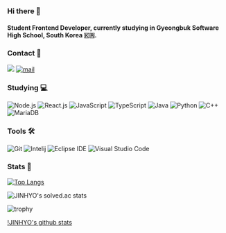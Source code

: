 ### Hi there 👋 
#### Student Frontend Developer, currently studying in Gyeongbuk Software High School, South Korea :kr:.

### Contact :iphone:
<a href="https://www.instagram.com/jinhyo___/" target="_blank"><img src="https://img.shields.io/badge/Instagram-E4405F?style=round-square&logo=Instagram&logoColor=white"/></a>
[![mail](https://img.shields.io/badge/jinhyo@jinhyo.dev-EA4335?style=round-square&logo=Gmail&logoColor=white)](mailto:jinhyo@jinhyo.dev)

### Studying :computer:
![Node.js](https://img.shields.io/badge/Node.js-339933?style=round-square&logo=node.js&logoColor=white)
![React.js](https://img.shields.io/badge/React.js-02569B?style=round-square&logo=React&logoColor=white)
![JavaScript](https://img.shields.io/badge/JavaScript-F7DF1E?style=round-square&logo=JavaScript&logoColor=white)
![TypeScript](https://img.shields.io/badge/TypeScript-3178C6?style=round-square&logo=TypeScript&logoColor=white)
![Java](https://img.shields.io/badge/Java-007396?style=round-square&logo=Java&logoColor=white)
![Python](https://img.shields.io/badge/Python-3776AB?style=round-square&logo=Python&logoColor=white)
![C++](https://img.shields.io/badge/C++-00599C?style=round-square&logo=C%2B%2B&logoColor=white)
![MariaDB](https://img.shields.io/badge/MariaDB-003545?style=round-square&logo=MariaDB&logoColor=white)

### Tools 🛠
![Git](https://img.shields.io/badge/Git-F05032?style=round-square&logo=Git&logoColor=white)
![Intelij](https://img.shields.io/badge/IntelliJ-000000?style=round-square&logo=IntelliJIDEA&logoColor=white)
![Eclipse IDE](https://img.shields.io/badge/EclipseIDE-2C2255?style=round-square&logo=EclipseIDE&logoColor=white)
![Visual Studio Code](https://img.shields.io/badge/vscode-007ACC?style=round-square&logo=VisualStudioCode&logoColor=white)

### Stats :muscle:
[![Top Langs](https://github-readme-stats.vercel.app/api/top-langs/?username=jinhyo-dev)](https://github.com/anuraghazra/github-readme-stats)

![JINHYO's solved.ac stats](http://mazassumnida.wtf/api/v2/generate_badge?boj=jinhyo0850)

![trophy](https://github-profile-trophy.vercel.app/?username=jinhyo-dev&theme=chalk&row=2&column=5)

[!JINHYO's github stats](https://github-readme-stats.vercel.app/api?username=jinhyo-dev&show_icons=true&theme=dracula)




<!--
**jinhyo-dev/jinhyo-dev** is a ✨ _special_ ✨ repository because its `README.md` (this file) appears on your GitHub profile.

Here are some ideas to get you started:

- 🔭 I’m currently working on ...
- 🌱 I’m currently learning ...
- 👯 I’m looking to collaborate on ...
- 🤔 I’m looking for help with ...
- 💬 Ask me about ...
- 📫 How to reach me: ...
- 😄 Pronouns: ...
- ⚡ Fun fact: ...
-->
